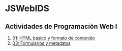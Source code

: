 # JSWebIDS
Actividades de Programación Web I
---
1. [01: HTML básico y formato de contenido](/01_Inicio/ElementosBasicos.html)
3. [03: Formularios y metadatos](/03_Formularios/formularios_y_metadatos.html)
